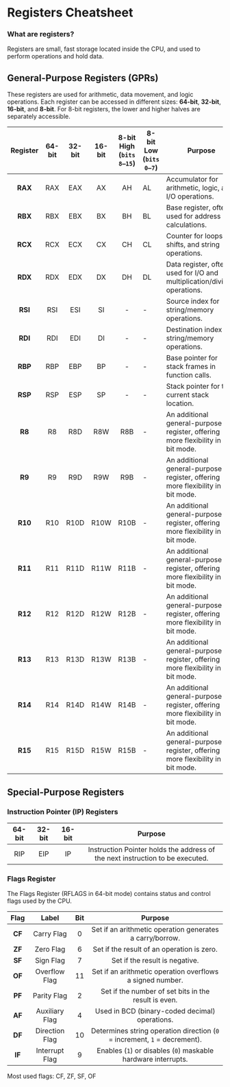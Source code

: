 # Registers Cheatsheet
### What are registers?
Registers are small, fast storage located inside the CPU, and used to perform operations and hold data.

## General-Purpose Registers (GPRs)

These registers are used for arithmetic, data movement, and logic operations. Each register can be accessed in different sizes: **64-bit**, **32-bit**, **16-bit**, and **8-bit**. For 8-bit registers, the lower and higher halves are separately accessible.

| Register | 64-bit | 32-bit | 16-bit | 8-bit High (`bits 8–15`)| 8-bit Low (`bits 0–7`) | Purpose                                                                    |
|:--------:|:------:|:------:|:------:|:---------------------------:|------------------------|----------------------------------------------------------------------------|
| **RAX**  | RAX    | EAX    | AX     | AH                          | AL                     | Accumulator for arithmetic, logic, and I/O operations.                     |
| **RBX**  | RBX    | EBX    | BX     | BH                          | BL                     | Base register, often used for address calculations.                        |
| **RCX**  | RCX    | ECX    | CX     | CH                          | CL                     | Counter for loops, shifts, and string operations.                          |
| **RDX**  | RDX    | EDX    | DX     | DH                          | DL                     | Data register, often used for I/O and multiplication/division operations.  |
| **RSI**  | RSI    | ESI    | SI     | -                           | -                      | Source index for string/memory operations.                                 |
| **RDI**  | RDI    | EDI    | DI     | -                           | -                      | Destination index for string/memory operations.                            |
| **RBP**  | RBP    | EBP    | BP     | -                           | -                      | Base pointer for stack frames in function calls.                           |
| **RSP**  | RSP    | ESP    | SP     | -                           | -                      | Stack pointer for the current stack location.                              |
| **R8**   | R8     | R8D    | R8W    | R8B                         | -                      | An additional general-purpose register, offering more flexibility in 64-bit mode.|
| **R9**   | R9     | R9D    | R9W    | R9B                         | -                      | An additional general-purpose register, offering more flexibility in 64-bit mode.|
| **R10**  | R10    | R10D   | R10W   | R10B                        | -                      | An additional general-purpose register, offering more flexibility in 64-bit mode.|
| **R11**  | R11    | R11D   | R11W   | R11B                        | -                      | An additional general-purpose register, offering more flexibility in 64-bit mode.|
| **R12**  | R12    | R12D   | R12W   | R12B                        | -                      | An additional general-purpose register, offering more flexibility in 64-bit mode.|
| **R13**  | R13    | R13D   | R13W   | R13B                        | -                      | An additional general-purpose register, offering more flexibility in 64-bit mode.|
| **R14**  | R14    | R14D   | R14W   | R14B                        | -                      | An additional general-purpose register, offering more flexibility in 64-bit mode.|
| **R15**  | R15    | R15D   | R15W   | R15B                        | -                      | An additional general-purpose register, offering more flexibility in 64-bit mode.|

## Special-Purpose Registers
### Instruction Pointer (IP) Registers
| 64-bit | 32-bit | 16-bit | Purpose |
|:------:|:------:|:------:|:-------:|
| RIP        | EIP        | 	IP       | Instruction Pointer holds the address of the next instruction to be executed.|



### **Flags Register**
The Flags Register (RFLAGS in 64-bit mode) contains status and control flags used by the CPU.

| **Flag**    | **Label**      | **Bit** | **Purpose**                                                                              |
|:-----------:|:--------------:|:-------:|:----------------------------------------------------------------------------------------:|
| **CF**      |Carry Flag      | 0       | Set if an arithmetic operation generates a carry/borrow.                                 |
| **ZF**      |Zero Flag       | 6       | Set if the result of an operation is zero.                                               |
| **SF**      |Sign Flag       | 7       | Set if the result is negative.                                                           |
| **OF**      |Overflow Flag   | 11      | Set if an arithmetic operation overflows a signed number.                                |
| **PF**      |Parity Flag     | 2       | Set if the number of set bits in the result is even.                                     |
| **AF**      |Auxiliary Flag  | 4       | Used in BCD (binary-coded decimal) operations.                                           |
| **DF**      |Direction Flag  | 10      | Determines string operation direction (`0` = increment, `1` = decrement).                |
| **IF**      |Interrupt Flag  | 9       | Enables (`1`) or disables (`0`) maskable hardware interrupts.                            |

Most used flags: CF, ZF, SF, OF



